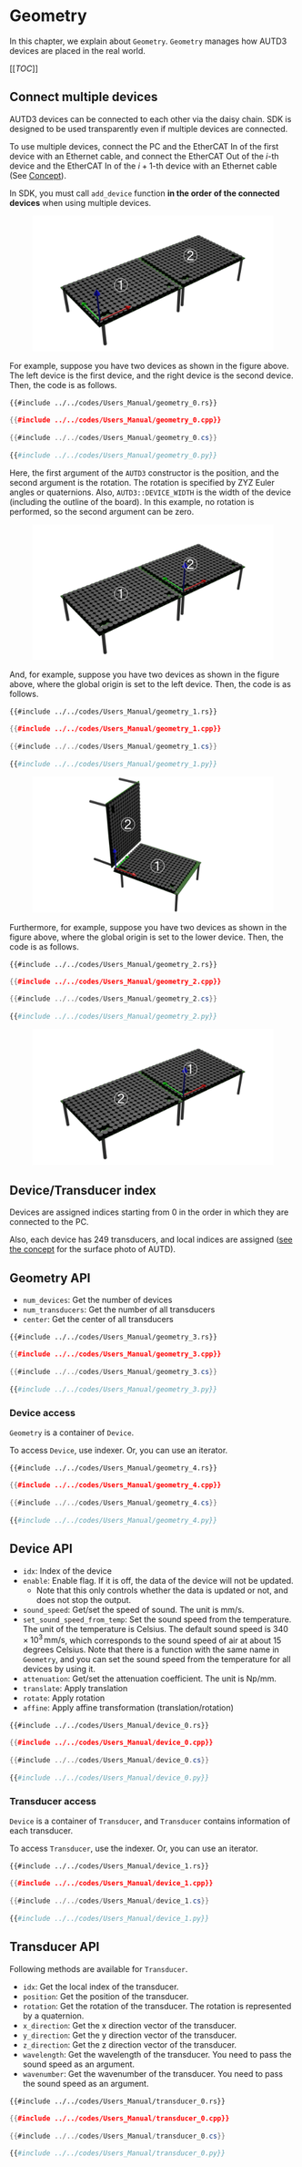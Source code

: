 # Geometry

In this chapter, we explain about `Geometry`.
`Geometry` manages how AUTD3 devices are placed in the real world.

[[_TOC_]]

## Connect multiple devices

AUTD3 devices can be connected to each other via the daisy chain.
SDK is designed to be used transparently even if multiple devices are connected.

To use multiple devices, connect the PC and the EtherCAT In of the first device with an Ethernet cable, and connect the EtherCAT Out of the $i$-th device and the EtherCAT In of the $i+1$-th device with an Ethernet cable (See [Concept](concept.md)).

In SDK, you must call `add_device` function **in the order of the connected devices** when using multiple devices.

<figure>
  <img src="../fig/Users_Manual/hor_left_ori_left_1.png"/>
</figure>

For example, suppose you have two devices as shown in the figure above.
The left device is the first device, and the right device is the second device.
Then, the code is as follows.

```rust,edition2021
{{#include ../../codes/Users_Manual/geometry_0.rs}}
```

```cpp
{{#include ../../codes/Users_Manual/geometry_0.cpp}}
```

```cs
{{#include ../../codes/Users_Manual/geometry_0.cs}}
```

```python
{{#include ../../codes/Users_Manual/geometry_0.py}}
```

Here, the first argument of the `AUTD3` constructor is the position, and the second argument is the rotation.
The rotation is specified by ZYZ Euler angles or quaternions.
Also, `AUTD3::DEVICE_WIDTH` is the width of the device (including the outline of the board).
In this example, no rotation is performed, so the second argument can be zero.

<figure>
  <img src="../fig/Users_Manual/hor_right_ori_left_1.png"/>
</figure>

And, for example, suppose you have two devices as shown in the figure above, where the global origin is set to the left device.
Then, the code is as follows.

```rust,edition2021
{{#include ../../codes/Users_Manual/geometry_1.rs}}
```

```cpp
{{#include ../../codes/Users_Manual/geometry_1.cpp}}
```

```cs
{{#include ../../codes/Users_Manual/geometry_1.cs}}
```

```python
{{#include ../../codes/Users_Manual/geometry_1.py}}
```

<figure>
  <img src="../fig/Users_Manual/vert.png"/>
</figure>

Furthermore, for example, suppose you have two devices as shown in the figure above, where the global origin is set to the lower device.
Then, the code is as follows.

```rust,edition2021
{{#include ../../codes/Users_Manual/geometry_2.rs}}
```

```cpp
{{#include ../../codes/Users_Manual/geometry_2.cpp}}
```

```cs
{{#include ../../codes/Users_Manual/geometry_2.cs}}
```

```python
{{#include ../../codes/Users_Manual/geometry_2.py}}
```

<figure>
  <img src="../fig/Users_Manual/hor_right_ori_right_1.png"/>
</figure>

## Device/Transducer index

Devices are assigned indices starting from 0 in the order in which they are connected to the PC.

Also, each device has 249 transducers, and local indices are assigned ([see the concept](./concept.md) for the surface photo of AUTD).

## Geometry API

- `num_devices`: Get the number of devices
- `num_transducers`: Get the number of all transducers
- `center`: Get the center of all transducers

```rust,edition2021
{{#include ../../codes/Users_Manual/geometry_3.rs}}
```

```cpp
{{#include ../../codes/Users_Manual/geometry_3.cpp}}
```

```cs
{{#include ../../codes/Users_Manual/geometry_3.cs}}
```

```python
{{#include ../../codes/Users_Manual/geometry_3.py}}
```

### Device access

`Geometry` is a container of `Device`.

To access `Device`, use indexer.
Or, you can use an iterator.

```rust,edition2021
{{#include ../../codes/Users_Manual/geometry_4.rs}}
```

```cpp
{{#include ../../codes/Users_Manual/geometry_4.cpp}}
```

```cs
{{#include ../../codes/Users_Manual/geometry_4.cs}}
```

```python
{{#include ../../codes/Users_Manual/geometry_4.py}}
```

## Device API

- `idx`: Index of the device
- `enable`: Enable flag. If it is off, the data of the device will not be updated.
  - Note that this only controls whether the data is updated or not, and does not stop the output.
- `sound_speed`: Get/set the speed of sound. The unit is mm/s.
- `set_sound_speed_from_temp`: Set the sound speed from the temperature. The unit of the temperature is Celsius. The default sound speed is $340\times 10^{3}\,\mathrm{mm/s}$, which corresponds to the sound speed of air at about 15 degrees Celsius. Note that there is a function with the same name in `Geometry`, and you can set the sound speed from the temperature for all devices by using it.
- `attenuation`: Get/set the attenuation coefficient. The unit is Np/mm.
- `translate`: Apply translation
- `rotate`: Apply rotation
- `affine`: Apply affine transformation (translation/rotation)

```rust,edition2021
{{#include ../../codes/Users_Manual/device_0.rs}}
```

```cpp
{{#include ../../codes/Users_Manual/device_0.cpp}}
```

```cs
{{#include ../../codes/Users_Manual/device_0.cs}}
```

```python
{{#include ../../codes/Users_Manual/device_0.py}}
```

### Transducer access

`Device` is a container of `Transducer`, and `Transducer` contains information of each transducer.

To access `Transducer`, use the indexer.
Or, you can use an iterator.

```rust,edition2021
{{#include ../../codes/Users_Manual/device_1.rs}}
```

```cpp
{{#include ../../codes/Users_Manual/device_1.cpp}}
```

```cs
{{#include ../../codes/Users_Manual/device_1.cs}}
```

```python
{{#include ../../codes/Users_Manual/device_1.py}}
```

## Transducer API

Following methods are available for `Transducer`.

- `idx`: Get the local index of the transducer.
- `position`: Get the position of the transducer.
- `rotation`: Get the rotation of the transducer. The rotation is represented by a quaternion.
- `x_direction`: Get the x direction vector of the transducer.
- `y_direction`: Get the y direction vector of the transducer.
- `z_direction`: Get the z direction vector of the transducer.
- `wavelength`: Get the wavelength of the transducer. You need to pass the sound speed as an argument.
- `wavenumber`: Get the wavenumber of the transducer. You need to pass the sound speed as an argument.

```rust,edition2021
{{#include ../../codes/Users_Manual/transducer_0.rs}}
```

```cpp
{{#include ../../codes/Users_Manual/transducer_0.cpp}}
```

```cs
{{#include ../../codes/Users_Manual/transducer_0.cs}}
```

```python
{{#include ../../codes/Users_Manual/transducer_0.py}}
```

